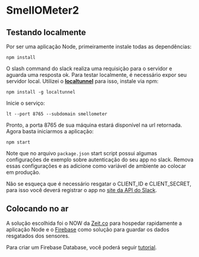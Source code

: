 # SmellOMeter2



## Testando localmente

Por ser uma aplicação Node, primeiramente instale todas as dependências:

```
npm install
``` 

O slash command do slack realiza uma requisição para o servidor e aguarda uma resposta ok. Para testar localmente, é necessário expor seu servidor local. Utilizei o [**localtunnel**](https://github.com/localtunnel/localtunnel) para isso, instale via npm:

```
npm install -g localtunnel
```

Inicie o serviço:

```
lt --port 8765 --subdomain smellometer
```

Pronto, a porta 8765 de sua máquina estará disponível na url retornada. Agora basta iniciarmos a aplicação:

```
npm start
```

Note que no arquivo `package.json` start script possui algumas configurações de exemplo sobre autenticação do seu app no slack. Remova essas configurações e as adicione como variável de ambiente ao colocar em produção.

Não se esqueça que é necessário resgatar o CLIENT_ID e CLIENT_SECRET, para isso você deverá registrar o app no [site da API do Slack](https://api.slack.com/apps/).

## Colocando no ar

A solução escolhida foi o NOW da [Zeit.co](https://zeit.co) para hospedar rapidamente a aplicação Node e o [Firebase](https://firebase.google.com) como solução para guardar os dados resgatados dos sensores.

Para criar um Firebase Database, você poderá seguir [tutorial](https://firebase.google.com/docs/server/setup).


